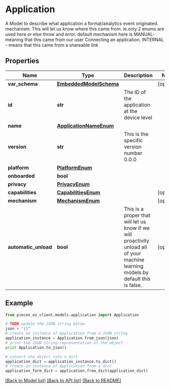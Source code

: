 # Application

A Model to describe what application a format/analytics event originated.  mechanism: This will let us know where this came from. ie.only 2 enums are used here or else throw and error. default mechanism here is MANUAL- meaning that this came from our user Connecting an application. INTERNAL - means that this came from a shareable link

## Properties

Name | Type | Description | Notes
------------ | ------------- | ------------- | -------------
**var_schema** | [**EmbeddedModelSchema**](EmbeddedModelSchema.md) |  | [optional] 
**id** | **str** | The ID of the application at the device level | 
**name** | [**ApplicationNameEnum**](ApplicationNameEnum.md) |  | 
**version** | **str** | This is the specific version number 0.0.0 | 
**platform** | [**PlatformEnum**](PlatformEnum.md) |  | 
**onboarded** | **bool** |  | 
**privacy** | [**PrivacyEnum**](PrivacyEnum.md) |  | 
**capabilities** | [**CapabilitiesEnum**](CapabilitiesEnum.md) |  | [optional] 
**mechanism** | [**MechanismEnum**](MechanismEnum.md) |  | [optional] 
**automatic_unload** | **bool** | This is a proper that will let us know if we will proactivity unload all of your machine learning models.by default this is false. | [optional] 

## Example

```python
from pieces_os_client.models.application import Application

# TODO update the JSON string below
json = "{}"
# create an instance of Application from a JSON string
application_instance = Application.from_json(json)
# print the JSON string representation of the object
print Application.to_json()

# convert the object into a dict
application_dict = application_instance.to_dict()
# create an instance of Application from a dict
application_form_dict = application.from_dict(application_dict)
```
[[Back to Model list]](../README.md#documentation-for-models) [[Back to API list]](../README.md#documentation-for-api-endpoints) [[Back to README]](../README.md)


